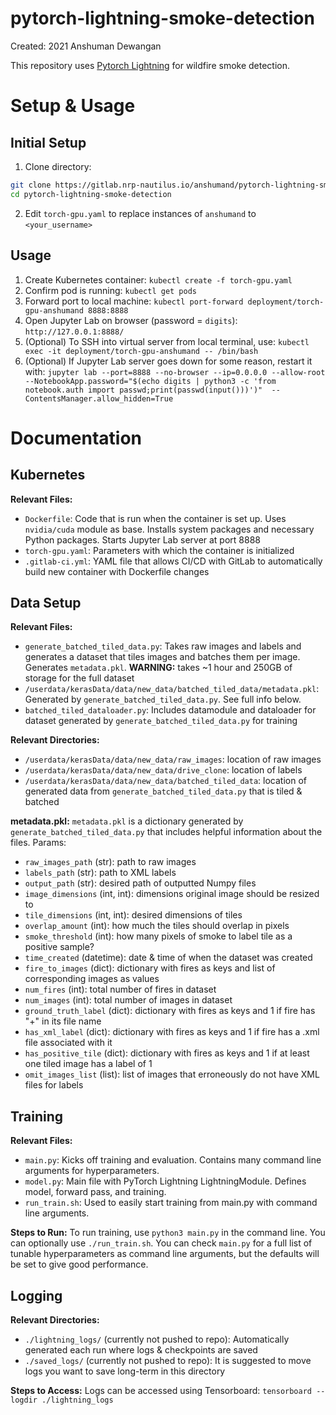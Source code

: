 # pytorch-lightning-smoke-detection

Created: 2021 Anshuman Dewangan

This repository uses [Pytorch Lightning](https://www.pytorchlightning.ai/) for wildfire smoke detection.

# Setup & Usage
## Initial Setup
1. Clone directory:
```bash
git clone https://gitlab.nrp-nautilus.io/anshumand/pytorch-lightning-smoke-detection.git
cd pytorch-lightning-smoke-detection
```

2. Edit ```torch-gpu.yaml``` to replace instances of ```anshumand``` to ```<your_username>```

## Usage
1. Create Kubernetes container: ```kubectl create -f torch-gpu.yaml```
2. Confirm pod is running: ```kubectl get pods```
3. Forward port to local machine: ```kubectl port-forward deployment/torch-gpu-anshumand 8888:8888```
4. Open Jupyter Lab on browser (password = ```digits```): ```http://127.0.0.1:8888/```
5. (Optional) To SSH into virtual server from local terminal, use: ```kubectl exec -it deployment/torch-gpu-anshumand -- /bin/bash```
6. (Optional) If Jupyter Lab server goes down for some reason, restart it with: ```jupyter lab --port=8888 --no-browser --ip=0.0.0.0 --allow-root --NotebookApp.password="$(echo digits | python3 -c 'from notebook.auth import passwd;print(passwd(input()))')"  --ContentsManager.allow_hidden=True```

# Documentation

## Kubernetes
**Relevant Files:**
- ```Dockerfile```: Code that is run when the container is set up. Uses ```nvidia/cuda``` module as base. Installs system packages and necessary Python packages. Starts Jupyter Lab server at port 8888
- ```torch-gpu.yaml```: Parameters with which the container is initialized
- ```.gitlab-ci.yml```: YAML file that allows CI/CD with GitLab to automatically build new container with Dockerfile changes


## Data Setup
**Relevant Files:**
- ```generate_batched_tiled_data.py```: Takes raw images and labels and generates a dataset that tiles images and batches them per image. Generates ```metadata.pkl```. **WARNING:** takes ~1 hour and 250GB of storage for the full dataset
- ```/userdata/kerasData/data/new_data/batched_tiled_data/metadata.pkl```: Generated by ```generate_batched_tiled_data.py```. See full info below.
- ```batched_tiled_dataloader.py```: Includes datamodule and dataloader for dataset generated by ```generate_batched_tiled_data.py``` for training

**Relevant Directories:**
- ```/userdata/kerasData/data/new_data/raw_images```: location of raw images
- ```/userdata/kerasData/data/new_data/drive_clone```: location of labels
- ```/userdata/kerasData/data/new_data/batched_tiled_data```: location of generated data from ```generate_batched_tiled_data.py``` that is tiled & batched

**metadata.pkl:**
```metadata.pkl``` is a dictionary generated by ```generate_batched_tiled_data.py``` that includes helpful information about the files. Params:
- ```raw_images_path``` (str): path to raw images
- ```labels_path``` (str): path to XML labels
- ```output_path``` (str): desired path of outputted Numpy files
- ```image_dimensions``` (int, int): dimensions original image should be resized to
- ```tile_dimensions``` (int, int): desired dimensions of tiles
- ```overlap_amount``` (int): how much the tiles should overlap in pixels
- ```smoke_threshold``` (int): how many pixels of smoke to label tile as a positive sample? 
- ```time_created``` (datetime): date & time of when the dataset was created
- ```fire_to_images``` (dict): dictionary with fires as keys and list of corresponding images as values
- ```num_fires``` (int): total number of fires in dataset
- ```num_images``` (int): total number of images in dataset
- ```ground_truth_label``` (dict): dictionary with fires as keys and 1 if fire has "+" in its file name
- ```has_xml_label``` (dict): dictionary with fires as keys and 1 if fire has a .xml file associated with it
- ```has_positive_tile``` (dict): dictionary with fires as keys and 1 if at least one tiled image has a label of 1
- ```omit_images_list``` (list): list of images that erroneously do not have XML files for labels


## Training
**Relevant Files:**
- ```main.py```: Kicks off training and evaluation. Contains many command line arguments for hyperparameters. 
- ```model.py```: Main file with PyTorch Lightning LightningModule. Defines model, forward pass, and training.
- ```run_train.sh```: Used to easily start training from main.py with command line arguments.

**Steps to Run:**
To run training, use ```python3 main.py``` in the command line. You can optionally use ```./run_train.sh```. You can check ```main.py``` for a full list of tunable hyperparameters as command line arguments, but the defaults will be set to give good performance.


## Logging
**Relevant Directories:**
- ```./lightning_logs/``` (currently not pushed to repo): Automatically generated each run where logs & checkpoints are saved
- ```./saved_logs/``` (currently not pushed to repo): It is suggested to move logs you want to save long-term in this directory

**Steps to Access:**
Logs can be accessed using Tensorboard: ```tensorboard --logdir ./lightning_logs```